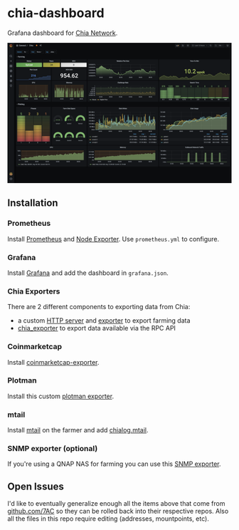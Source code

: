 # chia-dashboard
Grafana dashboard for [Chia Network](https://www.chia.net).

![Example](dashboard.png)

## Installation

### Prometheus

Install [Prometheus](https://prometheus.io/download/#prometheus) and [Node Exporter](https://prometheus.io/docs/guides/node-exporter/). Use `prometheus.yml` to configure.

### Grafana

Install [Grafana](https://grafana.com/grafana/download?pg=get&plcmt=selfmanaged-box1-cta1) and add the dashboard in `grafana.json`.

### Chia Exporters

There are 2 different components to exporting data from Chia:

* a custom [HTTP server](https://github.com/7AC/chia-blockchain/blob/main/chia/server/start_http_server.py) and [exporter](https://github.com/7AC/chia-blockchain/blob/main/chia/server/start_exporter.py) to export farming data
* [chia_exporter](https://github.com/retzkek/chia_exporter) to export data available via the RPC API

### Coinmarketcap

Install [coinmarketcap-exporter](https://github.com/7AC/coinmarketcap-exporter).

### Plotman

Install this custom [plotman exporter](https://github.com/7AC/plotman/blob/main/src/exporter.py).

### mtail

Install [mtail](https://github.com/google/mtail) on the farmer and add [chialog.mtail](https://github.com/retzkek/chiamon/blob/master/mtail/chialog.mtail).

### SNMP exporter (optional)

If you're using a QNAP NAS for farming you can use this [SNMP exporter](https://github.com/sandrotosi/qnap-dashboards).

## Open Issues

I'd like to eventually generalize enough all the items above that come from [github.com/7AC](https://github.com/7AC) so they can be rolled back into their respective repos. Also all the files in this repo require editing (addresses, mountpoints, etc).
